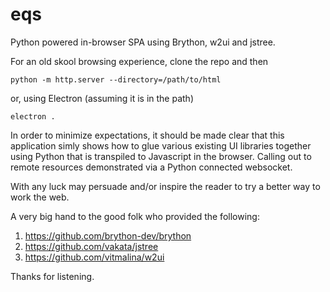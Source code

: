 # eqs

Python powered in-browser SPA using Brython, w2ui and jstree.

For an old skool browsing experience, clone the repo and then

`python -m http.server --directory=/path/to/html`

or, using Electron (assuming it is in the path)

`electron .`

In order to minimize expectations, it should be made clear that this application simly shows how to glue various existing UI libraries together using Python that is transpiled to Javascript in the browser. Calling out to remote resources demonstrated via a Python connected websocket. 

With any luck may persuade and/or inspire the reader to try a better way to work the web.

A very big hand to the good folk who provided the following:

1. https://github.com/brython-dev/brython
2. https://github.com/vakata/jstree
3. https://github.com/vitmalina/w2ui

Thanks for listening.
